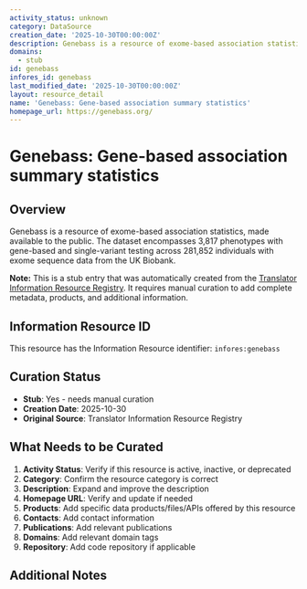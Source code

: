 ```yaml
---
activity_status: unknown
category: DataSource
creation_date: '2025-10-30T00:00:00Z'
description: Genebass is a resource of exome-based association statistics, made available to the public. The dataset encompasses 3,817 phenotypes with gene-based and single-variant testing across 281,852 individuals with exome sequence data from the UK Biobank.
domains:
  - stub
id: genebass
infores_id: genebass
last_modified_date: '2025-10-30T00:00:00Z'
layout: resource_detail
name: 'Genebass: Gene-based association summary statistics'
homepage_url: https://genebass.org/
---
```


# Genebass: Gene-based association summary statistics

## Overview

Genebass is a resource of exome-based association statistics, made available to the public. The dataset encompasses 3,817 phenotypes with gene-based and single-variant testing across 281,852 individuals with exome sequence data from the UK Biobank.

**Note:** This is a stub entry that was automatically created from the [Translator Information Resource Registry](https://biolink.github.io/information-resource-registry/). It requires manual curation to add complete metadata, products, and additional information.

## Information Resource ID

This resource has the Information Resource identifier: `infores:genebass`

## Curation Status

- **Stub**: Yes - needs manual curation
- **Creation Date**: 2025-10-30
- **Original Source**: Translator Information Resource Registry

## What Needs to be Curated

1. **Activity Status**: Verify if this resource is active, inactive, or deprecated
2. **Category**: Confirm the resource category is correct
3. **Description**: Expand and improve the description
4. **Homepage URL**: Verify and update if needed
5. **Products**: Add specific data products/files/APIs offered by this resource
6. **Contacts**: Add contact information
7. **Publications**: Add relevant publications
8. **Domains**: Add relevant domain tags
9. **Repository**: Add code repository if applicable

## Additional Notes
